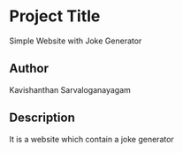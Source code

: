 # Project Title

Simple Website with Joke Generator

## Author

Kavishanthan Sarvaloganayagam

## Description

It is a website which contain a joke generator